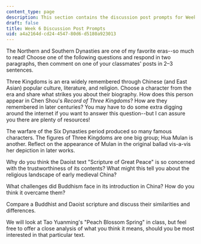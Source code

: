 ```yaml
---
content_type: page
description: This section contains the discussion post prompts for Week 6.
draft: false
title: Week 6 Discussion Post Prompts
uid: a4a2164d-cd24-4547-80d6-d5180a923013
---
```

The Northern and Southern Dynasties are one of my favorite eras--so much to read! Choose one of the following questions and respond in two paragraphs, then comment on one of your classmates' posts in 2–3 sentences. 

Three Kingdoms is an era widely remembered through Chinese (and East Asian) popular culture, literature, and religion. Choose a character from the era and share what strikes you about their biography. How does this person appear in Chen Shou's *Record of Three Kingdoms*? How are they remembered in later centuries? You may have to do some extra digging around the internet if you want to answer this question--but I can assure you there are plenty of resources! 

The warfare of the Six Dynasties period produced so many famous characters. The figures of Three Kingdoms are one big group; Hua Mulan is another. Reflect on the appearance of Mulan in the original ballad vis-a-vis her depiction in later works. 

Why do you think the Daoist text "Scripture of Great Peace" is so concerned with the trustworthiness of its contents? What might this tell you about the religious landscape of early medieval China? 

What challenges did Buddhism face in its introduction in China? How do you think it overcame them? 

Compare a Buddhist and Daoist scripture and discuss their similarities and differences. 

We will look at Tao Yuanming's "Peach Blossom Spring" in class, but feel free to offer a close analysis of what you think it means, should you be most interested in that particular text.